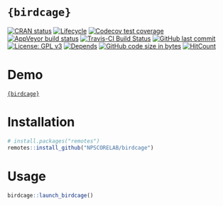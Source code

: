 
<!-- README.Rmd generates README.md. -->

# `{birdcage}`

<!-- badges: start -->

[![CRAN
status](https://www.r-pkg.org/badges/version/birdcage)](https://cran.r-project.org/package=birdcage)
[![Lifecycle](https://img.shields.io/badge/lifecycle-maturing-orange.svg)](https://www.tidyverse.org/lifecycle/#maturing)
[![Codecov test
coverage](https://codecov.io/gh/NPSCORELAB/birdcage/branch/master/graph/badge.svg)](https://codecov.io/gh/NPSCORELAB/birdcage?branch=master)
[![AppVeyor build
status](https://ci.appveyor.com/api/projects/status/github/NPSCORELAB/birdcage?branch=master&svg=true)](https://ci.appveyor.com/project/NPSCORELAB/birdcage)
[![Travis-CI Build
Status](https://travis-ci.org/NPSCORELAB/birdcage.svg?branch=master)](https://travis-ci.org/NPSCORELAB/birdcage)
[![GitHub last
commit](https://img.shields.io/github/last-commit/NPSCORELAB/birdcage.svg)](https://github.com/NPSCORELAB/birdcage/commits/master)
[![License: GPL
v3](https://img.shields.io/badge/License-GPLv3-blue.svg)](https://www.gnu.org/licenses/gpl-3.0)
[![Depends](https://img.shields.io/badge/Depends-GNU_R%3E=3.5-blue.svg)](https://www.r-project.org/)
[![GitHub code size in
bytes](https://img.shields.io/github/languages/code-size/NPSCORELAB/birdcage.svg)](https://github.com/NPSCORELAB/birdcage)
[![HitCount](http://hits.dwyl.io/NPSCORELAB/birdcage.svg)](http://hits.dwyl.io/NPSCORELAB/birdcage)
<!-- badges: end -->

# Demo

[`{birdcage}`](https://bknapp.shinyapps.io/birdcage/)

# Installation

``` r
# install.packages("remotes")
remotes::install_github("NPSCORELAB/birdcage")
```

# Usage

``` r
birdcage::launch_birdcage()
```
